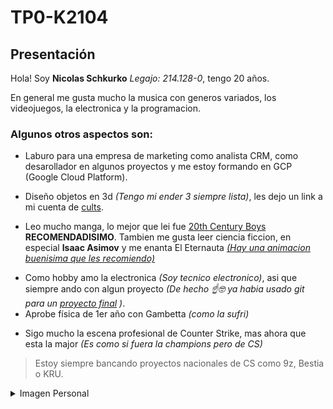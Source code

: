 # TP0-K2104
## Presentación
Hola! Soy **Nicolas Schkurko** *Legajo: 214.128-0*, tengo 20 años.

En general me gusta mucho la musica con generos variados, los videojuegos, la electronica y la programacion.


### Algunos otros aspectos son:
- Laburo para una empresa de marketing como analista CRM, como desarollador en algunos proyectos y me estoy formando en GCP (Google Cloud Platform).
* Diseño objetos en 3d *(Tengo mi ender 3 siempre lista)*, les dejo un link a mi cuenta de [cults](https://cults3d.com/es/usuarios/Nicho/modelos-3d).
+ Leo mucho manga, lo mejor que lei fue [20th Century Boys](https://www.youtube.com/watch?v=CCH5Gf3axWE) **RECOMENDADISIMO**. Tambien me gusta leer ciencia ficcion, en especial **Isaac Asimov** y me enanta El Eternauta [*(Hay una animacion buenisima que les recomiendo)*](https://www.youtube.com/watch?v=xVB21JBYvy8)
* Como hobby amo la electronica *(Soy tecnico electronico)*, asi que siempre ando con algun proyecto *(De hecho ☝️🤓 ya habia usado git para un [proyecto final](https://gitlab.com/chucoidle/proyecto-final-isj-bartolsic-schkurko-y-castillo) )*.
* Aprobe física de 1er año con Gambetta *(como la sufri)*
+ Sigo mucho la escena profesional de Counter Strike, mas ahora que esta la major *(Es como si fuera la champions pero de CS)*
>Estoy siempre bancando proyectos nacionales de CS como 9z, Bestia o KRU.

<details>
<summary>Imagen Personal</summary>

<img align="left" width="300px" border-radius= "7px"  src="https://github.com/pdepjm/2024-tp0-presentacion-NicolasSchkurko/assets/164418807/40ce0b8b-d2f3-41b2-b495-e57f7b7fd07f" title="Para achicar la imagen pueden ir la presentacion de Martin Miranda (genio) y robarle el codigo como hice yo xd"> 
<details>
<summary>Wololo :trollface:</summary>

https://github.com/pdepjm/2024-tp0-presentacion-NicolasSchkurko/assets/164418807/5a8a69dc-d2a0-403b-ac96-a2ba05d7d283

</details>

</details>











